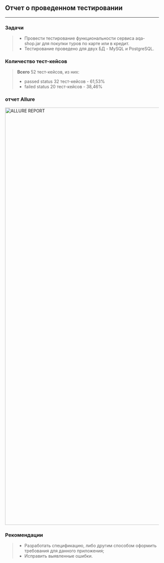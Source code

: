 ## Отчет о проведенном тестировании
____________________________________________
### Задачи
>- Провести тестирование функциональности сервиса aqa-shop.jar для покупки туров по карте или в кредит.
>- Тестирование проведено для двух БД - MySQL и PostgreSQL.

### Количество тест-кейсов
>**Всего** 52 тест-кейсов, из них:
>- passed status 32 тест-кейсов - 61,53%
>- failed status 20 тест-кейсов - 38,46%

### отчет Allure

<img width="1364" alt="ALLURE REPORT" src="https://user-images.githubusercontent.com/107053785/212544093-0a2221d6-4f65-418e-a57a-cac03254b887.png">


### Рекомендации
>- Разработать спецификацию, либо другим способом оформить требования для данного приложения;
>- Исправить выявленные ошибки.
